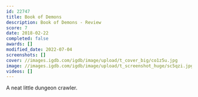 ```yaml
---
id: 22747
title: Book of Demons
description: Book of Demons - Review
score: 7
date: 2018-02-22
completed: false
awards: []
modified_date: 2022-07-04
screenshots: []
cover: //images.igdb.com/igdb/image/upload/t_cover_big/co1z5u.jpg
image: //images.igdb.com/igdb/image/upload/t_screenshot_huge/sc5qzi.jpg
videos: []
---
```

A neat little dungeon crawler.